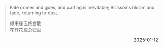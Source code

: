 <blockquote>
Fate comes and goes, and parting is inevitable;  
Blossoms bloom and fade, returning to dust.

缘来缘去终会散  
花开花败总归尘
</blockquote>
<div style="text-align: right;">2025-01-12</div>
